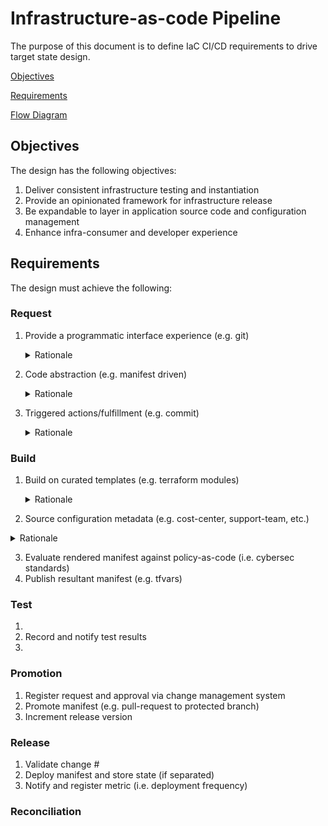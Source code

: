# Infrastructure-as-code Pipeline

The purpose of this document is to define IaC CI/CD requirements to drive target state design.

[Objectives](#objectives)

[Requirements](#requirements)

[Flow Diagram](#flow-diagram)


## Objectives

The design has the following objectives:

1. Deliver consistent infrastructure testing and instantiation
2. Provide an opinionated framework for infrastructure release
3. Be expandable to layer in application source code and configuration management
4. Enhance infra-consumer and developer experience


## Requirements

The design must achieve the following:

### Request

1. Provide a programmatic interface experience (e.g. git)

    <details>
      <summary>Rationale</summary>

      - Integration with developer tools/IDEs enhances the experience
      - Promote flexibility for front end input (e.g. ServiceNow form, workflow orchestrators, hyper-automation tooling)
      - Git maintains history, audit, and versioning

    </details>

2. Code abstraction (e.g. manifest driven)

    <details>
      <summary>Rationale</summary>

      - Redundant code and data should be avoided
      - Enables extension into configuration management and application source code
      - Promotes flexibility for integrated pipeline technology (e.g. maven vs gradle, terraform vs ansible, etc.)
      - Promotes flexibility for testing frameworks and transitions (e.g. regression testing of source code but not infra-code)
      - JSON or YAML would be preferred

    </details>

3. Triggered actions/fulfillment (e.g. commit)

    <details>
      <summary>Rationale</summary>

      - Continuous
      - Fail fast
      - Aligns to developer user journey
      - Aligns to agile way of working

    </details>

### Build

1. Build on curated templates (e.g. terraform modules)

    <details>
      <summary>Rationale</summary>

      - Standardized and governed code
      - Reusable - variable driven
      - Centralizes change and 'vulnerability' management (e.g. infra type version X is no longer supported and needs to be Y)
      - NOTE - Should not be a blocker (i.e. backlog curated template creation in response to development deployment)

    </details>

2. Source configuration metadata (e.g. cost-center, support-team, etc.)

<details>
  <summary>Rationale</summary>

  - Enforces required metadata on all 'assets'/configuration items
  - Promotes application portfolio management and dependency accuracy
  - Promotes change management database accuracy
  - Enhances detection and response - MTTR (e.g. vulnerability on system X - OR - page team Y for system X alert)
  - Enables financial and operational observability

</details>

3. Evaluate rendered manifest against policy-as-code (i.e. cybersec standards)
4. Publish resultant manifest (e.g. tfvars)

### Test

1.
2. Record and notify test results
3.

### Promotion

1. Register request and approval via change management system
2. Promote manifest (e.g. pull-request to protected branch)
3. Increment release version

### Release

1. Validate change #
2. Deploy manifest and store state (if separated)
3. Notify and register metric (i.e. deployment frequency)

### Reconciliation
